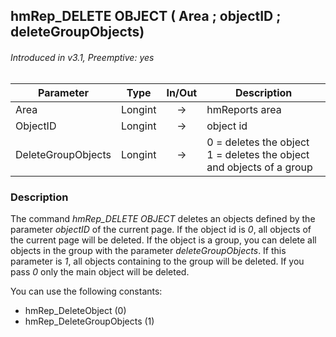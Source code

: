 ## hmRep_DELETE OBJECT ( Area ; objectID ; deleteGroupObjects)
###### Introduced in v3.1, Preemptive: yes

|Parameter|Type|In/Out|Description
|---|---|:---:|---
|Area|Longint|→|hmReports area
|ObjectID|Longint|→|object id
|DeleteGroupObjects|Longint|→|0 = deletes the object<br/>1 = deletes the object and objects of a group

### Description
The command *hmRep_DELETE OBJECT* deletes an objects defined by the parameter *objectID* of the current page. If the object id is *0*, all objects of the current page will be deleted. If the object is a group, you can delete all objects in the group with the parameter *deleteGroupObjects*. If this parameter is *1*, all objects containing to the group will be deleted. If you pass *0* only the main object will be deleted.

You can use the following constants:

* hmRep_DeleteObject (0)
* hmRep_DeleteGroupObjects (1)
